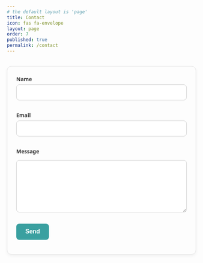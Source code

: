 ```yaml
---
# the default layout is 'page'
title: Contact
icon: fas fa-envelope
layout: page
order: 7
published: true
permalink: /contact
---
```


<style>
    .contact-form {
      max-width: 500px;
      margin: 2rem auto;
      padding: 1.5rem;
      background: #fdfdfd;
      border: 1px solid #e0e0e0;
      border-radius: 12px;
      box-shadow: 0 4px 8px rgba(0,0,0,0.05);
      font-family: system-ui, sans-serif;
    }

    .contact-form label {
      display: block;
      margin-bottom: 0.3rem;
      font-weight: 600;
      color: #333;
    }

    .contact-form input,
    .contact-form textarea {
      width: 100%;
      padding: 0.7rem;
      margin-bottom: 1rem;
      border: 1px solid #ccc;
      border-radius: 8px;
      font-size: 1rem;
      box-sizing: border-box;
    }

    .contact-form input:focus,
    .contact-form textarea:focus {
      outline: none;
      border-color: #3aa0a0; /* coastal teal accent */
      box-shadow: 0 0 0 3px rgba(58,160,160,0.2);
    }

    .contact-form button {
      display: inline-block;
      background: #3aa0a0; /* coastal teal accent */
      color: white;
      font-size: 1rem;
      font-weight: 600;
      padding: 0.8rem 1.5rem;
      border: none;
      border-radius: 8px;
      cursor: pointer;
      transition: background 0.2s ease-in-out;
    }

    .contact-form button:hover {
      background: #317c7c;
    }
</style>

<form class="contact-form" action="https://formsubmit.co/admin@schh-commons.org" method="POST">
  <label for="name">Name</label>
  <input id="name" type="text" name="name" required>

  <label for="email">Email</label>
  <input id="email" type="email" name="email" required>

  <label for="message">Message</label>
  <textarea id="message" name="message" rows="6" required></textarea>

  <!-- hidden options -->
  <input type="hidden" name="_subject" value="Website contact form">
  <input type="hidden" name="_next" value="https://www.schh-commons.org/thanks">
  <input type="text" name="_honey" style="display:none">
  <input type="hidden" name="_captcha" value="false">

  <button type="submit">Send</button>
</form>